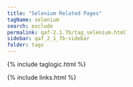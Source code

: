 ```yaml
---
title: "Selenium Related Pages"
tagName: selenium
search: exclude
permalink: qaf-2.1.7b/tag_selenium.html
sidebar: qaf_2_1_7b-sidebar
folder: tags
---
```

{% include taglogic.html %}

{% include links.html %}
